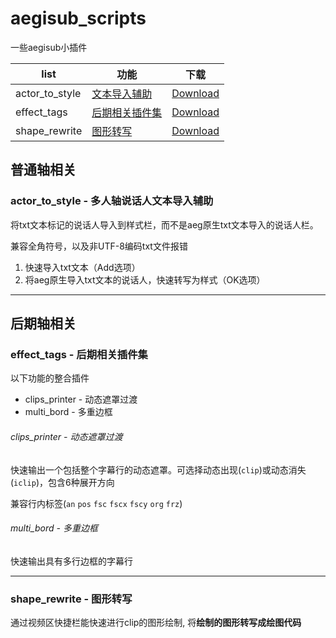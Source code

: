 # aegisub_scripts

一些aegisub小插件

| list           | 功能                                                       | 下载                                      |
| -------------- | ---------------------------------------------------------- | ----------------------------------------- |
| actor_to_style | [文本导入辅助](#actor_to_style---多人轴说话人文本导入辅助) | [Download](./autoload/actor_to_style.lua) |
| effect_tags    | [后期相关插件集](#effect_tags---后期相关插件集)            | [Download](./autoload/effect_tags.lua)    |
| shape_rewrite  | [图形转写](#shape_rewrite---图形转写)                      | [Download](./autoload/shape_rewrite.lua)  |



## 普通轴相关

### actor_to_style - 多人轴说话人文本导入辅助

将txt文本标记的说话人导入到样式栏，而不是aeg原生txt文本导入的说话人栏。

兼容全角符号，以及非UTF-8编码txt文件报错

1. 快速导入txt文本（Add选项）
2. 将aeg原生导入txt文本的说话人，快速转写为样式（OK选项）

---


## 后期轴相关

### effect_tags - 后期相关插件集

以下功能的整合插件

- clips_printer - 动态遮罩过渡
- multi_bord - 多重边框

###### clips_printer - 动态遮罩过渡

快速输出一个包括整个字幕行的动态遮罩。可选择动态出现(`clip`)或动态消失(`iclip`)，包含6种展开方向

兼容行内标签(`an` `pos` `fsc` `fscx` `fscy` `org` `frz`)

###### multi_bord - 多重边框

快速输出具有多行边框的字幕行

---

### shape_rewrite - 图形转写

通过视频区快捷栏能快速进行clip的图形绘制, 将**绘制的图形转写成绘图代码**